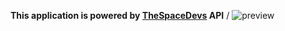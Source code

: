 
**This application is powered by [TheSpaceDevs](https://thespacedevs.com/) API**
/
![preview](https://cdn.discordapp.com/attachments/393067783979532290/864141550703345704/unknown.png)